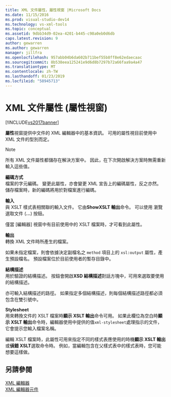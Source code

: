 ```yaml
---
title: XML 文件屬性，屬性視窗 |Microsoft Docs
ms.date: 11/15/2016
ms.prod: visual-studio-dev14
ms.technology: vs-xml-tools
ms.topic: conceptual
ms.assetid: 9dbb34d9-02ea-4201-b445-c98a0eb0d6db
caps.latest.revision: 9
author: gewarren
ms.author: gewarren
manager: jillfra
ms.openlocfilehash: 957abb04b6da602b711bef55b8ff8e62edaecaac
ms.sourcegitcommit: 8b538eea125241e9d6d8b7297b72a66faa9a4a47
ms.translationtype: MT
ms.contentlocale: zh-TW
ms.lasthandoff: 01/23/2019
ms.locfileid: "58945713"
---
```

# <a name="xml-document-properties-properties-window"></a>XML 文件屬性 (屬性視窗)
[!INCLUDE[vs2017banner](../includes/vs2017banner.md)]

  
**屬性**視窗提供中文件的 XML 編輯器中的基本資訊。 可用的屬性視目前使用中 XML 文件的型別而定。  
  
> [!NOTE]
>  所有 XML 文件屬性都儲存在解決方案中。 因此，在下次開啟解決方案時無需重新輸入這些值。  
  
 **編碼方式**  
 檔案的字元編碼。 變更此屬性，亦會變更 XML 宣告上的編碼屬性，反之亦然。 儲存檔案時，新的編碼將用於對檔案進行編碼。  
  
 **輸入**  
 與 XSLT 樣式表相關聯的輸入文件。 它由**ShowXSLT 輸出**命令。 可以使用 瀏覽 選取文件 (**...**) 按鈕。  
  
 僅當 [編輯器] 視窗中有目前使用中的 XSLT 檔案時，才可看到此屬性。  
  
 **輸出**  
 轉換 XML 文件時所產生的檔案。  
  
 如果未指定檔案，則會依據決定副檔名之 `method` 項目上的 `xsl:output` 屬性，產生預設檔名。 預設檔案位於目前使用者的暫存目錄中。  
  
 **結構描述**  
 用於驗證的結構描述。 按鈕會開啟**XSD 結構描述**對話方塊中，可用來選取要使用的結構描述。  
  
 亦可輸入結構描述的路徑。 如果指定多個結構描述，則每個結構描述路徑都必須包含在雙引號中。  
  
 **Stylesheet**  
 用來轉換文件的 XSLT 檔案時**顯示 XSLT 輸出**命令可用。 如果此欄位為空白時**顯示 XSLT 輸出**命令時，編輯器使用中提供的值`xml-stylesheet`處理指示的文件，它會提示您輸入檔案名稱。  
  
 編輯 XSLT 檔案時，此屬性可用來指定不同的樣式表應使用的時機**顯示 XSLT 輸出**或**偵錯 XSLT**選取命令時。 例如，當編輯包含在父樣式表中的樣式表時，您可能想要這樣做。  
  
## <a name="see-also"></a>另請參閱  
 [XML 編輯器](../xml-tools/xml-editor.md)   
 [XML 編輯器元件](../xml-tools/xml-editor-components.md)
